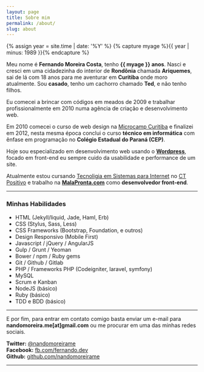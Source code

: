 ```yaml
---
layout: page
title: Sobre mim
permalink: /about/
slug: about
---
```


{% assign year = site.time | date: '%Y' %}
{% capture myage %}{{ year | minus: 1989 }}{% endcapture %}

Meu nome é **Fernando Moreira Costa**, tenho **{{ myage }} anos**. Nasci e cresci em uma cidadezinha do interior de **Rondônia** chamada **Ariquemes**, sai de lá com 18 anos para me aventurar em **Curitiba** onde moro atualmente. Sou **casado**, tenho um cachorro chamado **Ted**, e não tenho filhos.

Eu comecei a brincar com códigos em meados de 2009 e trabalhar profissionalmente em 2010 numa agência de criação e desenvolvimento web.

Em 2010 comecei o curso de web design na <a href="http://microcampcuritiba.com.br/" target="_blank">Microcamp Curitiba</a> e finalizei em 2012, nesta mesma época conclui o curso **técnico em informática** com ênfase em programação no **Colégio Estadual do Paraná (CEP)**.

Hoje sou especializado em desenvolvimento web usando o <a href="http://br.wordpress.org/" target="_blank">**Wordpress**</a>, focado em front-end eu sempre cuido da usabilidade e performance de um site.

Atualmente estou cursando <a href="http://www.ctpositivo.edu.br/cursos-de-tecnologia/sistemas-para-internet" target="_blank">Tecnoligia em Sistemas para Internet</a> no <a target="_blank" href="http://www.ctpositivo.edu.br/">CT Positivo</a> e trabalho na <a href="http://malapronta.com" target="_blank">**MalaPronta.com**</a> como **desenvolvedor front-end**.

***

### Minhas Habilidades

* HTML (Jekyll/liquid, Jade, Haml, Erb)
* CSS (Stylus, Sass, Less)
* CSS Frameworks (Bootstrap, Foundation, e outros)
* Design Responsivo (Mobile First)
* Javascript / jQuery / AngularJS
* Gulp / Grunt / Yeoman
* Bower / npm / Ruby gems
* Git / Github / Gitlab
* PHP / Frameworks PHP (Codeigniter, laravel, symfony)
* MySQL
* Scrum e Kanban
* NodeJS (básico)
* Ruby (básico)
* TDD e BDD (básico)

***

E por fim, para entrar em contato comigo basta enviar um e-mail para **nandomoreira.me[at]gmail.com** ou me procurar em uma das minhas redes sociais.

**Twitter:** <a href="http://twitter.com/nandomoreirame" target="_blank">@nandomoreirame</a><br>
**Facebook:** <a href="http://facebook.com/fernando.dev" target="_blank">fb.com/fernando.dev</a><br>
**Github:** <a href="http://github.com/nandomoreirame" target="_blank">github.com/nandomoreirame</a><br>

***